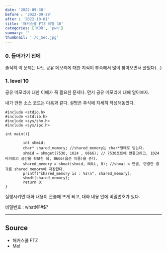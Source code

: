 ```yaml
---
date: '2022-09-30'
before : '2022-09-29'
after : '2022-10-01'
title: '해커스쿨 FTZ 레벨 10'
categories: ['KOR', 'pwn']
summary: ''
thumbnail: './C_Sec.jpg'
---
```


### 0. 들어가기 전에

솔직히 이 문제는 나도 공유 메모리에 대한 지식이 부족해서 많이 찾아보면서 풀었다(...)

### 1. level 10

공유 메모리에 대한 이해가 꼭 필요한 문제다. 먼저 공유 메모리에 대해 알아보자. 


내가 만든 소스 코드는 다음과 같다. 설명은 주석에 자세히 작성해놓았다.
```
#include <stdio.h>
#include <stdlib.h>
#include <sys/shm.h>
#include <sys/ipc.h>

int main(){

        int shmid;
        char* shared_memory; //shared_memory는 char*형태로 받는다.
        shmid = shmget(7530, 1024 , 0666); // 7530포트에 만들고하고, 1024바이트의 공간을 확보한 되, 0666(옵션 이름)을 준다.
        shared_memory = shmat(shmid, NULL, 0); //shmat = 연결, 연결한 결과를 shared memory에 저장한다.
        printf("shared_memory is : %s\n", shared_memory);
        shmdt(shared_memory);
        return 0;
}
```

실행시키면 대화 내용이 콘솔에 뜨게 되고, 대화 내용 안에 비밀번호가 있다.


비밀번호 : what!@#$?

---
## Source

- 해커스쿨 FTZ
- Me!
